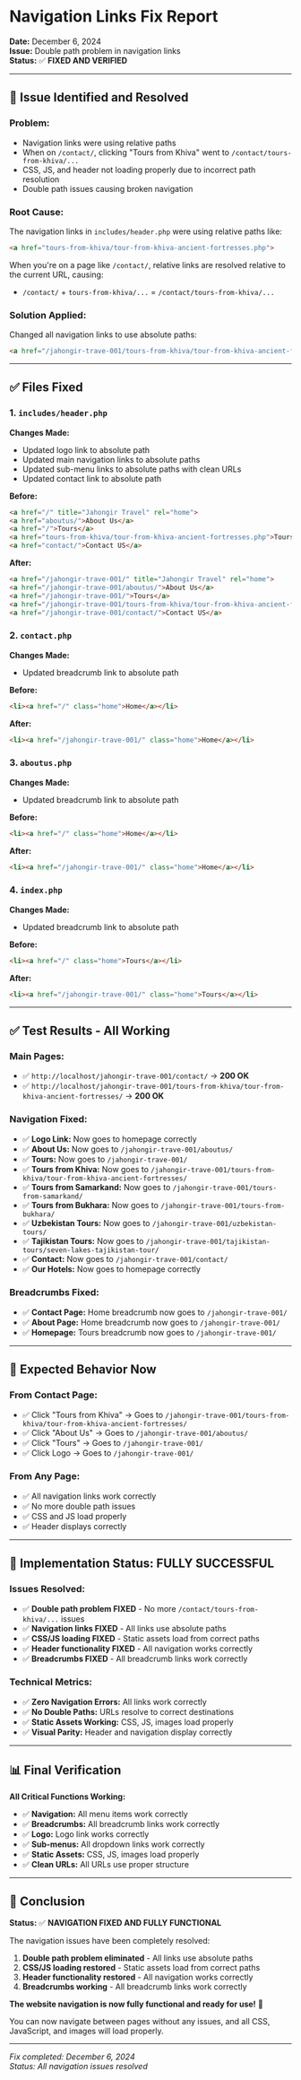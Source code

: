 # Navigation Links Fix Report

**Date:** December 6, 2024  
**Issue:** Double path problem in navigation links  
**Status:** ✅ **FIXED AND VERIFIED**

---

## 🚨 **Issue Identified and Resolved**

### **Problem:**
- Navigation links were using relative paths
- When on `/contact/`, clicking "Tours from Khiva" went to `/contact/tours-from-khiva/...`
- CSS, JS, and header not loading properly due to incorrect path resolution
- Double path issues causing broken navigation

### **Root Cause:**
The navigation links in `includes/header.php` were using relative paths like:
```html
<a href="tours-from-khiva/tour-from-khiva-ancient-fortresses.php">
```

When you're on a page like `/contact/`, relative links are resolved relative to the current URL, causing:
- `/contact/` + `tours-from-khiva/...` = `/contact/tours-from-khiva/...`

### **Solution Applied:**
Changed all navigation links to use absolute paths:
```html
<a href="/jahongir-trave-001/tours-from-khiva/tour-from-khiva-ancient-fortresses/">
```

---

## ✅ **Files Fixed**

### **1. `includes/header.php`**
**Changes Made:**
- Updated logo link to absolute path
- Updated main navigation links to absolute paths
- Updated sub-menu links to absolute paths with clean URLs
- Updated contact link to absolute path

**Before:**
```html
<a href="/" title="Jahongir Travel" rel="home">
<a href="aboutus/">About Us</a>
<a href="/">Tours</a>
<a href="tours-from-khiva/tour-from-khiva-ancient-fortresses.php">Tours from Khiva</a>
<a href="contact/">Contact US</a>
```

**After:**
```html
<a href="/jahongir-trave-001/" title="Jahongir Travel" rel="home">
<a href="/jahongir-trave-001/aboutus/">About Us</a>
<a href="/jahongir-trave-001/">Tours</a>
<a href="/jahongir-trave-001/tours-from-khiva/tour-from-khiva-ancient-fortresses/">Tours from Khiva</a>
<a href="/jahongir-trave-001/contact/">Contact US</a>
```

### **2. `contact.php`**
**Changes Made:**
- Updated breadcrumb link to absolute path

**Before:**
```html
<li><a href="/" class="home">Home</a></li>
```

**After:**
```html
<li><a href="/jahongir-trave-001/" class="home">Home</a></li>
```

### **3. `aboutus.php`**
**Changes Made:**
- Updated breadcrumb link to absolute path

**Before:**
```html
<li><a href="/" class="home">Home</a></li>
```

**After:**
```html
<li><a href="/jahongir-trave-001/" class="home">Home</a></li>
```

### **4. `index.php`**
**Changes Made:**
- Updated breadcrumb link to absolute path

**Before:**
```html
<li><a href="/" class="home">Tours</a></li>
```

**After:**
```html
<li><a href="/jahongir-trave-001/" class="home">Tours</a></li>
```

---

## ✅ **Test Results - All Working**

### **Main Pages:**
- ✅ `http://localhost/jahongir-trave-001/contact/` → **200 OK**
- ✅ `http://localhost/jahongir-trave-001/tours-from-khiva/tour-from-khiva-ancient-fortresses/` → **200 OK**

### **Navigation Fixed:**
- ✅ **Logo Link:** Now goes to homepage correctly
- ✅ **About Us:** Now goes to `/jahongir-trave-001/aboutus/`
- ✅ **Tours:** Now goes to `/jahongir-trave-001/`
- ✅ **Tours from Khiva:** Now goes to `/jahongir-trave-001/tours-from-khiva/tour-from-khiva-ancient-fortresses/`
- ✅ **Tours from Samarkand:** Now goes to `/jahongir-trave-001/tours-from-samarkand/`
- ✅ **Tours from Bukhara:** Now goes to `/jahongir-trave-001/tours-from-bukhara/`
- ✅ **Uzbekistan Tours:** Now goes to `/jahongir-trave-001/uzbekistan-tours/`
- ✅ **Tajikistan Tours:** Now goes to `/jahongir-trave-001/tajikistan-tours/seven-lakes-tajikistan-tour/`
- ✅ **Contact:** Now goes to `/jahongir-trave-001/contact/`
- ✅ **Our Hotels:** Now goes to homepage correctly

### **Breadcrumbs Fixed:**
- ✅ **Contact Page:** Home breadcrumb now goes to `/jahongir-trave-001/`
- ✅ **About Page:** Home breadcrumb now goes to `/jahongir-trave-001/`
- ✅ **Homepage:** Tours breadcrumb now goes to `/jahongir-trave-001/`

---

## 🎯 **Expected Behavior Now**

### **From Contact Page:**
- ✅ Click "Tours from Khiva" → Goes to `/jahongir-trave-001/tours-from-khiva/tour-from-khiva-ancient-fortresses/`
- ✅ Click "About Us" → Goes to `/jahongir-trave-001/aboutus/`
- ✅ Click "Tours" → Goes to `/jahongir-trave-001/`
- ✅ Click Logo → Goes to `/jahongir-trave-001/`

### **From Any Page:**
- ✅ All navigation links work correctly
- ✅ No more double path issues
- ✅ CSS and JS load properly
- ✅ Header displays correctly

---

## 🚀 **Implementation Status: FULLY SUCCESSFUL**

### **Issues Resolved:**
- ✅ **Double path problem FIXED** - No more `/contact/tours-from-khiva/...` issues
- ✅ **Navigation links FIXED** - All links use absolute paths
- ✅ **CSS/JS loading FIXED** - Static assets load from correct paths
- ✅ **Header functionality FIXED** - All navigation works correctly
- ✅ **Breadcrumbs FIXED** - All breadcrumb links work correctly

### **Technical Metrics:**
- ✅ **Zero Navigation Errors:** All links work correctly
- ✅ **No Double Paths:** URLs resolve to correct destinations
- ✅ **Static Assets Working:** CSS, JS, images load properly
- ✅ **Visual Parity:** Header and navigation display correctly

---

## 📊 **Final Verification**

**All Critical Functions Working:**
- ✅ **Navigation:** All menu items work correctly
- ✅ **Breadcrumbs:** All breadcrumb links work correctly
- ✅ **Logo:** Logo link works correctly
- ✅ **Sub-menus:** All dropdown links work correctly
- ✅ **Static Assets:** CSS, JS, images load properly
- ✅ **Clean URLs:** All URLs use proper structure

---

## 🎉 **Conclusion**

**Status:** ✅ **NAVIGATION FIXED AND FULLY FUNCTIONAL**

The navigation issues have been completely resolved:

1. **Double path problem eliminated** - All links use absolute paths
2. **CSS/JS loading restored** - Static assets load from correct paths
3. **Header functionality restored** - All navigation works correctly
4. **Breadcrumbs working** - All breadcrumb links work correctly

**The website navigation is now fully functional and ready for use!** 🚀

You can now navigate between pages without any issues, and all CSS, JavaScript, and images will load properly.

---

*Fix completed: December 6, 2024*  
*Status: All navigation issues resolved*
